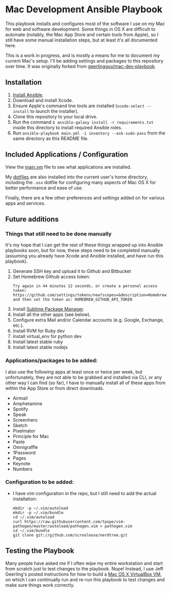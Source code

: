 # Mac Development Ansible Playbook

This playbook installs and configures most of the software I use on my Mac for web and software development. Some things in OS X are difficult to automate (notably, the Mac App Store and certain tools from Apple), so I still have some manual installation steps, but at least it's all documented here.

This is a work in progress, and is mostly a means for me to document my current Mac's setup. I'll be adding settings and packages to this repository over time. It was originally forked from [geerlingguy/mac-dev-playbook](https://github.com/geerlingguy/mac-dev-playbook).

## Installation

  1. [Install Ansible](http://docs.ansible.com/intro_installation.html).
  2. Download and install Xcode.
  3. Ensure Apple's command line tools are installed (`xcode-select --install` to launch the installer).
  4. Clone this repository to your local drive.
  5. Run the command `$ ansible-galaxy install -r requirements.txt` inside this directory to install required Ansible roles.
  6. Run `ansible-playbook main.yml -i inventory --ask-sudo-pass` from the same directory as this README file.

## Included Applications / Configuration

View the [main.ym]() file to see what applications are installed.

My [dotfiles](https://github.com/ekryski/dotfiles) are also installed into the current user's home directory, including the `.osx` dotfile for configuring many aspects of Mac OS X for better performance and ease of use.

Finally, there are a few other preferences and settings added on for various apps and services.

## Future additions

### Things that still need to be done manually

It's my hope that I can get the rest of these things wrapped up into Ansible playbooks soon, but for now, these steps need to be completed manually (assuming you already have Xcode and Ansible installed, and have run this playbook).

  1. Generate SSH key and upload it to Github and Bitbucket
  2. Set Homebrew Github access token:
      ```
      Try again in 44 minutes 12 seconds, or create a personal access token:
      https://github.com/settings/tokens/new?scopes=&description=Homebrew and then set the token as: HOMEBREW_GITHUB_API_TOKEN
      ```
  3. Install [Sublime Package Manager](http://sublime.wbond.net/installation).
  4. Install all the other apps (see below).
  5. Configure extra Mail and/or Calendar accounts (e.g. Google, Exchange, etc.).
  6. Install RVM for Ruby dev
  7. Install virtual_env for python dev
  8. Install latest stable ruby
  9. Install latest stable nodejs

### Applications/packages to be added:
I also use the following apps at least once or twice per week, but unfortunately, they are not able to be grabbed and installed via CLI, or any other way I can find (so far), I have to manually install all of these apps from within the App Store or from direct downloads.

  - Airmail
  - Amphetamine
  - Spotify
  - Speak
  - Screenhero
  - Sketch
  - Pixelmator
  - Principle for Mac
  - Paste
  - Omnigraffle
  - 1Password
  - Pages
  - Keynote
  - Numbers

### Configuration to be added:

  - I have vim configuration in the repo, but I still need to add the actual installation:
    ```
    mkdir -p ~/.vim/autoload
    mkdir -p ~/.vim/bundle
    cd ~/.vim/autoload
    curl https://raw.githubusercontent.com/tpope/vim-pathogen/master/autoload/pathogen.vim > pathogen.vim
    cd ~/.vim/bundle
    git clone git://github.com/scrooloose/nerdtree.git
    ```

## Testing the Playbook

Many people have asked me if I often wipe my entire workstation and start from scratch just to test changes to the playbook. Nope! Instead, I use Jeff Geerling's posted instructions for how to build a [Mac OS X VirtualBox VM](https://github.com/geerlingguy/mac-osx-virtualbox-vm), on which I can continually run and re-run this playbook to test changes and make sure things work correctly.
